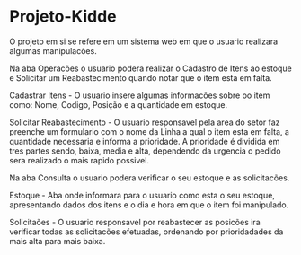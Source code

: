 # Projeto-Kidde

O projeto em si se refere em um sistema web em que o usuario realizara algumas manipulacões.

Na aba Operacões o usuario podera realizar o Cadastro de Itens ao estoque e Solicitar um Reabastecimento quando notar que o item esta em falta.

  Cadastrar Itens - O usuario insere algumas informacões sobre oo item como: Nome, Codigo, Posição e a quantidade em estoque.
  
  Solicitar Reabastecimento - O usuario responsavel pela area do setor faz preenche um formulario com o nome da Linha a qual o item esta em falta, a quantidade necessaria e informa a prioridade. A prioridade
é dividida em tres partes sendo, baixa, media e alta, dependendo da urgencia o pedido sera realizado o mais rapido possivel.


Na aba Consulta o usuario podera verificar o seu estoque e as solicitacões.

  Estoque - Aba onde informara para o usuario como esta o seu estoque, apresentando dados dos itens e o dia e hora em que o item foi manipulado.

  Solicitaões - O usuario responsavel por reabastecer as posicões ira verificar todas as solicitacões efetuadas, ordenando por prioridadades da mais alta para mais baixa.
